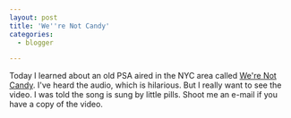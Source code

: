 ```yaml
---
layout: post
title: 'We''re Not Candy'
categories:
  - blogger

---
```


Today I learned about an old PSA aired in the NYC area called <a href="http://www.chrisdiclerico.com/mt/archives/000760.php">We're Not Candy</a>.  I've heard the audio, which is hilarious.  But I really want to see the video.  I was told the song is sung by little pills.  Shoot me an e-mail if you have a copy of the video.
